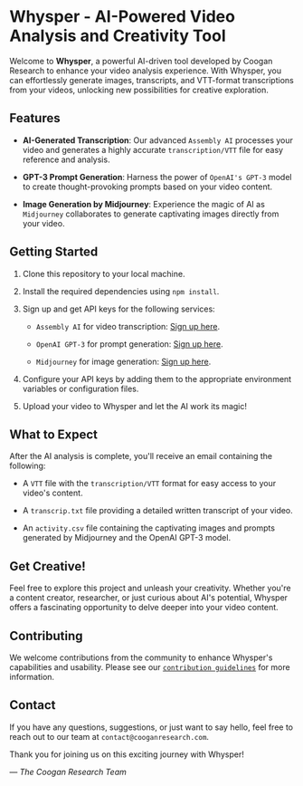 # Whysper - AI-Powered Video Analysis and Creativity Tool

Welcome to **Whysper**, a powerful AI-driven tool developed by Coogan Research to enhance your video analysis experience. With Whysper, you can effortlessly generate images, transcripts, and VTT-format transcriptions from your videos, unlocking new possibilities for creative exploration.

## Features

- **AI-Generated Transcription**: Our advanced `Assembly AI` processes your video and generates a highly accurate `transcription/VTT` file for easy reference and analysis.

- **GPT-3 Prompt Generation**: Harness the power of `OpenAI's GPT-3` model to create thought-provoking prompts based on your video content.

- **Image Generation by Midjourney**: Experience the magic of AI as `Midjourney` collaborates to generate captivating images directly from your video.

## Getting Started

1. Clone this repository to your local machine.

2. Install the required dependencies using `npm install`.

3. Sign up and get API keys for the following services:

   - `Assembly AI` for video transcription: [Sign up here](https://www.assemblyai.com/).

   - `OpenAI GPT-3` for prompt generation: [Sign up here](https://openai.com/).

   - `Midjourney` for image generation: [Sign up here](https://www.midjourney.com/).

4. Configure your API keys by adding them to the appropriate environment variables or configuration files.

5. Upload your video to Whysper and let the AI work its magic!

## What to Expect

After the AI analysis is complete, you'll receive an email containing the following:

- A `VTT` file with the `transcription/VTT` format for easy access to your video's content.

- A `transcrip.txt` file providing a detailed written transcript of your video.

- An `activity.csv` file containing the captivating images and prompts generated by Midjourney and the OpenAI GPT-3 model.

## Get Creative!

Feel free to explore this project and unleash your creativity. Whether you're a content creator, researcher, or just curious about AI's potential, Whysper offers a fascinating opportunity to delve deeper into your video content.

## Contributing

We welcome contributions from the community to enhance Whysper's capabilities and usability. Please see our [`contribution guidelines`](link_to_contributing.md) for more information.

## Contact

If you have any questions, suggestions, or just want to say hello, feel free to reach out to our team at `contact@cooganresearch.com`.

Thank you for joining us on this exciting journey with Whysper!

*— The Coogan Research Team*
